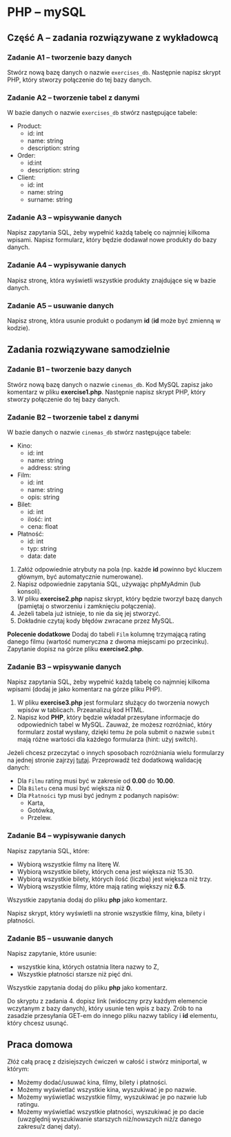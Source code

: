 # PHP &ndash; mySQL

##  Część A &ndash; zadania rozwiązywane z wykładowcą

### Zadanie A1 &ndash; tworzenie bazy danych
Stwórz nową bazę danych o nazwie ```exercises_db```.
Następnie napisz skrypt PHP, który stworzy połączenie do tej bazy danych.

### Zadanie A2 &ndash; tworzenie tabel z danymi
W bazie danych o nazwie ```exercises_db``` stwórz następujące tabele:
* Product:
  * id: int
  * name: string
  * description: string
* Order:
  * id:int
  * description: string
* Client:
  * id: int
  * name: string
  * surname: string

### Zadanie A3 &ndash; wpisywanie danych
Napisz zapytania SQL, żeby wypełnić każdą tabelę co najmniej kilkoma wpisami. Napisz formularz, który będzie dodawał nowe produkty do bazy danych.

### Zadanie A4 &ndash; wypisywanie danych
Napisz stronę, która wyświetli wszystkie produkty znajdujące się w bazie danych.

### Zadanie A5 &ndash; usuwanie danych
Napisz stronę, która usunie produkt o podanym **id** (**id** może być zmienną w kodzie).

## Zadania rozwiązywane samodzielnie

### Zadanie B1 &ndash; tworzenie bazy danych
Stwórz nową bazę danych o nazwie ```cinemas_db```. Kod MySQL zapisz jako komentarz w pliku **exercise1.php**.
Następnie napisz skrypt PHP, który stworzy połączenie do tej bazy danych.

### Zadanie B2 &ndash; tworzenie tabel z danymi
W bazie danych o nazwie ```cinemas_db``` stwórz następujące tabele:
* Kino:
  * id: int
  * name: string
  * address: string
* Film:
  * id: int
  * name: string
  * opis: string
* Bilet:
  * id: int
  * ilość: int
  * cena: float
* Płatność:
  * id: int
  * typ: string
  * data: date

1. Załóż odpowiednie atrybuty na pola (np. każde **id** powinno być kluczem głównym, być automatycznie numerowane).
2. Napisz odpowiednie zapytania SQL, używając phpMyAdmin (lub konsoli).
3. W pliku **exercise2.php** napisz skrypt, który będzie tworzył bazę danych (pamiętaj o stworzeniu i zamknięciu połączenia).
4. Jeżeli tabela już istnieje, to nie da się jej stworzyć.
5. Dokładnie czytaj kody błędów zwracane przez MySQL.

**Polecenie dodatkowe**
Dodaj do tabeli ``Film`` kolumnę trzymającą rating danego filmu (wartość numeryczna z dwoma miejscami po przecinku). Zapytanie dopisz na górze pliku **exercise2.php**.

### Zadanie B3 &ndash; wpisywanie danych
Napisz zapytania SQL, żeby wypełnić każdą tabelę co najmniej kilkoma wpisami (dodaj je jako komentarz na górze pliku PHP).

1. W pliku **exercise3.php** jest formularz służący do tworzenia nowych wpisów w tablicach. Przeanalizuj kod HTML.
2. Napisz kod **PHP**, który będzie wkładał przesyłane informacje do odpowiednich tabel w MySQL. Zauważ, że możesz rozróżniać, który formularz został wysłany, dzięki temu że pola submit o nazwie ```submit``` mają różne wartości dla każdego formularza (hint: użyj switch).

Jeżeli chcesz przeczytać o innych sposobach rozróżniania wielu formularzy na jednej stronie zajrzyj [tutaj][ref-multiple-forms].
Przeprowadź też dodatkową walidację danych:
* Dla `Filmu` rating musi być w zakresie od **0.00** do **10.00**.
* Dla `Biletu` cena musi być większa niż **0**.
* Dla `Płatności` typ musi być jednym z podanych napisów:
  * Karta,
  * Gotówka,
  * Przelew.

### Zadanie B4 &ndash; wypisywanie danych
Napisz zapytania SQL, które:
* Wybiorą wszystkie filmy na literę W.
* Wybiorą wszystkie bilety, których cena jest większa niż 15.30.
* Wybiorą wszystkie bilety, których ilość (liczba) jest większa niż trzy.
* Wybiorą wszystkie filmy, które mają rating większy niż **6.5**.

Wszystkie zapytania dodaj do pliku **php** jako komentarz.

Napisz skrypt, który wyświetli na stronie wszystkie filmy, kina, bilety i płatności.

### Zadanie B5 &ndash; usuwanie danych
Napisz zapytanie, które usunie:
* wszystkie kina, których ostatnia litera nazwy to Z,
* Wszystkie płatności starsze niż pięć dni.

Wszystkie zapytania dodaj do pliku **php** jako komentarz.

Do skryptu z zadania 4. dopisz link (widoczny przy każdym elemencie wczytanym z bazy danych), który usunie ten wpis z bazy.
Zrób to na zasadzie przesyłania GET-em do innego pliku nazwy tablicy i **id** elementu, który chcesz usunąć.

## Praca domowa
Złóż całą pracę z dzisiejszych ćwiczeń w całość i stwórz miniportal, w którym:
* Możemy dodać/usuwać kina, filmy, bilety i płatności.
* Możemy wyświetlać wszystkie kina, wyszukiwać je po nazwie.
* Możemy wyświetlać wszystkie filmy, wyszukiwać je po nazwie lub ratingu.
* Możemy wyświetlać wszystkie płatności, wyszukiwać je po dacie (uwzględnij wyszukiwanie starszych niż/nowszych niż/z danego zakresu/z danej daty).

<!-- Links -->
[ref-multiple-forms]: http://stackoverflow.com/a/14071321
